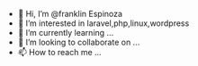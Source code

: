 - 👋 Hi, I’m @franklin Espinoza
- 👀 I’m interested in laravel,php,linux,wordpress
- 🌱 I’m currently learning ...
- 💞️ I’m looking to collaborate on ...
- 📫 How to reach me ...

<!---
franklin056/franklin056 is a ✨ special ✨ repository because its `README.md` (this file) appears on your GitHub profile.
You can click the Preview link to take a look at your changes.
--->
